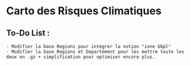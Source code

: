 # Carto des Risques Climatiques 

## To-Do List : 
    - Modifier la base Regions pour intégrer la notion "zone bbpl"
    - Modifier la base Regions et Departement pour les mettre toute les deux en .gz + simplification pour optimiser encore plus.